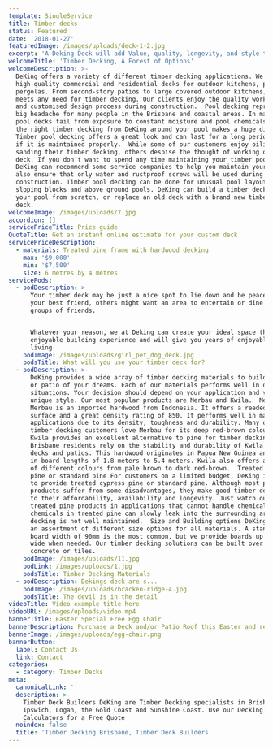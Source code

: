 ```yaml
---
template: SingleService
title: Timber decks
status: Featured
date: '2018-01-27'
featuredImage: /images/uploads/deck-1-2.jpg
excerpt: 'A Deking Deck will add Value, quality, longevity, and style to your home.'
welcomeTitle: 'Timber Decking, A Forest of Options'
welcomeDescription: >-
  DeKing offers a variety of different timber decking applications. We build
  high-quality commercial and residential decks for outdoor kitchens, patios and
  pergolas. From second-story patios to large covered outdoor kitchens, DeKing
  meets any need for timber decking. Our clients enjoy the quality workmanship
  and customised design process during construction.  Pool decking represents a
  big headache for many people in the Brisbane and coastal areas. In many cases,
  pool decks fail from exposure to constant moisture and pool chemicals. Getting
  the right timber decking from DeKing around your pool makes a huge difference.
  Timber pool decking offers a great look and can last for a long period of time
  if it is maintained properly.  While some of our customers enjoy oiling and
  sanding their timber decking, others despise the thought of working on the
  deck. If you don’t want to spend any time maintaining your timber pool deck,
  DeKing can recommend some service companies to help you maintain your deck. We
  also ensure that only water and rustproof screws will be used during
  construction. Timber pool decking can be done for unusual pool layouts,
  sloping blocks and above ground pools. DeKing can build a timber deck around
  your pool from scratch, or replace an old deck with a brand new timber pool
  deck.
welcomeImage: /images/uploads/7.jpg
accordion: []
servicePriceTitle: Price guide
QuoteTitle: Get an instant online estimate for your custom deck
servicePriceDescription:
  - materials: Treated pine frame with hardwood decking
    max: '$9,000'
    min: '$7,500'
    size: 6 metres by 4 metres
servicePods:
  - podDescription: >-
      Your timber deck may be just a nice spot to lie down and be peaceful with
      your best friend, others might want an area to entertain or dine with
      groups of friends.


      Whatever your reason, we at Deking can create your ideal space that is an
      enjoyable building experience and will give you years of enjoyable outdoor
      living
    podImage: /images/uploads/girl_pet_dog_deck.jpg
    podsTitle: What will you use your timber deck for?
  - podDescription: >-
      DeKing provides a wide array of timber decking materials to build the deck
      or patio of your dreams. Each of our materials performs well in different
      situations. Your decision should depend on your application and your own
      unique style. Our most popular products are Merbau and Kwila.  Merbau
      Merbau is an imported hardwood from Indonesia. It offers a reeded top
      surface and a great density rating of 850. It performs well in many
      applications due to its density, toughness and durability. Many of our
      timber decking customers love Merbau for its deep red-brown colour.  Kwila
      Kwila provides an excellent alternative to pine for timber decking.
      Brisbane residents rely on the stability and durability of Kwila for their
      decks and patios. This hardwood originates in Papua New Guinea and comes
      in board lengths of 1.8 meters to 5.4 meters. Kwila also offers a variety
      of different colours from pale brown to dark red-brown.  Treated cypress
      pine or standard pine For customers on a limited budget, DeKing is happy
      to provide treated cypress pine or standard pine. Although most pine
      products suffer from some disadvantages, they make good timber decking due
      to their affordability, availability and longevity. Just watch out for
      treated pine products in applications that cannot handle chemicals. The
      chemicals in treated pine can slowly leak into the surrounding area if the
      decking is not well maintained.  Size and Building options DeKing offers
      an assortment of different size options for all materials. A standard
      board width of 90mm is the most common, but we provide boards up to 140mm
      wide when needed. Our timber decking solutions can be built over existing
      concrete or tiles.
    podImage: /images/uploads/11.jpg
    podLink: /images/uploads/1.jpg
    podsTitle: Timber Decking Materials
  - podDescription: Dekings deck are s...
    podImage: /images/uploads/bracken-ridge-4.jpg
    podsTitle: The devil is in the detail
videoTitle: Video example title here
videoURL: /images/uploads/video.mp4
bannerTitle: Easter Special Free Egg Chair
bannerDescription: Purchase a Deck and/or Patio Roof this Easter and receive a Free Egg Chair.
bannerImage: /images/uploads/egg-chair.png
bannerButton:
  label: Contact Us
  link: Contact
categories:
  - category: Timber Decks
meta:
  canonicalLink: ''
  description: >-
    Timber Deck Builders DeKing are Timber Decking specialists in Brisbane,
    Ipswich, Logan, the Gold Coast and Sunshine Coast. Use our Decking
    Calculators for a Free Quote
  noindex: false
  title: 'Timber Decking Brisbane, Timber Deck Builders '
---
```


